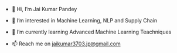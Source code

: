 


- 👋 Hi, I’m Jai Kumar Pandey
- 👀 I’m interested in Machine Learning, NLP and Supply Chain 
- 🌱 I’m currently learning Advanced Machine Learning Teachniques

- 📫 Reach me on jaikumar3703.jp@gmail.com

<!---
jai3703/jai3703 is a ✨ special ✨ repository because its `README.md` (this file) appears on your GitHub profile.
You can click the Preview link to take a look at your changes.
--->
